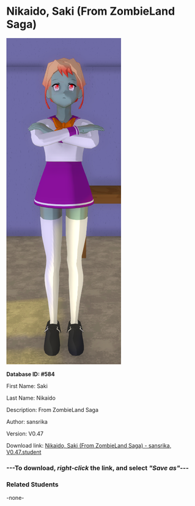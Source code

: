 # Nikaido, Saki (From ZombieLand Saga)

<img src="Files/Nikaido, Saki (From ZombieLand Saga).png" title="Nikaido, Saki (From ZombieLand Saga) - sansrika, V0.47">

**Database ID: #584**

First Name: Saki

Last Name: Nikaido

Description: From ZombieLand Saga

Author: sansrika

Version: V0.47

Download link: <a href="https://raw.githubusercontent.com/Arbiter1223/Daigaku-Gurashi-Custom-Students/master/Students/Files/Nikaido%2C%20Saki%20(From%20ZombieLand%20Saga)%20-%20sansrika%2C%20V0.47.student">Nikaido, Saki (From ZombieLand Saga) - sansrika, V0.47.student</a>

### ---**To download, _right-click_ the link, and select _"Save as"_**---

### Related Students

-none-
